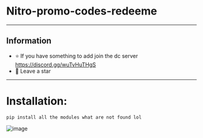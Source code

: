 # Nitro-promo-codes-redeeme
-----
## Information
- ⭐ If you have something to add join the dc server https://discord.gg/wuTvHuTHgS
- 🎈 Leave a star 
-----

# Installation:
```
pip install all the modules what are not found lol 
```


![image](https://user-images.githubusercontent.com/90693180/182924809-bdb4b165-2257-4a63-b788-d15dc3c70281.png)


